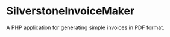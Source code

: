 SilverstoneInvoiceMaker
=======================

A PHP application for generating simple invoices in PDF format.
